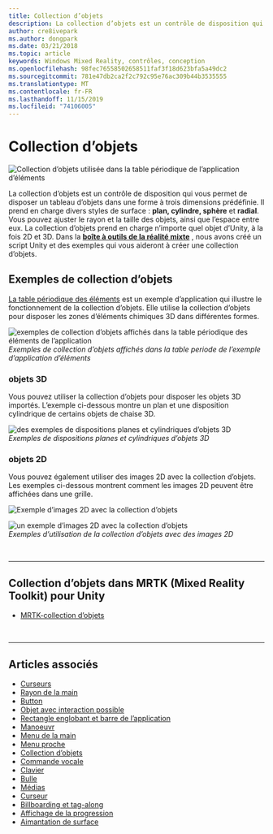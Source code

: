 ```yaml
---
title: Collection d’objets
description: La collection d’objets est un contrôle de disposition qui vous permet de disposer un tableau d’objets dans une forme à trois dimensions prédéfinie.
author: cre8ivepark
ms.author: dongpark
ms.date: 03/21/2018
ms.topic: article
keywords: Windows Mixed Reality, contrôles, conception
ms.openlocfilehash: 98fec76558502658511faf3f18d623bfa5a49dc2
ms.sourcegitcommit: 781e47db2ca2f2c792c95e76ac309b44b3535555
ms.translationtype: MT
ms.contentlocale: fr-FR
ms.lasthandoff: 11/15/2019
ms.locfileid: "74106005"
---
```

# <a name="object-collection"></a>Collection d’objets

![Collection d’objets utilisée dans la table périodique de l’application d’éléments](images/UX/UX_Hero_ObjectCollection.jpg)<br>


La collection d’objets est un contrôle de disposition qui vous permet de disposer un tableau d’objets dans une forme à trois dimensions prédéfinie. Il prend en charge divers styles de surface : **plan, cylindre, sphère** et **radial**. Vous pouvez ajuster le rayon et la taille des objets, ainsi que l’espace entre eux. La collection d’objets prend en charge n’importe quel objet d’Unity, à la fois 2D et 3D. Dans la **[boîte à outils de la réalité mixte](https://microsoft.github.io/MixedRealityToolkit-Unity/Documentation/README_ObjectCollection.html)** , nous avons créé un script Unity et des exemples qui vous aideront à créer une collection d’objets.


## <a name="object-collection-examples"></a>Exemples de collection d’objets

[La table périodique des éléments](periodic-table-of-the-elements.md) est un exemple d’application qui illustre le fonctionnement de la collection d’objets. Elle utilise la collection d’objets pour disposer les zones d’éléments chimiques 3D dans différentes formes.

![exemples de collection d’objets affichés dans la table périodique des éléments de l’application](images/periodictable-collections-1000px.jpg)<br>
*Exemples de collection d’objets affichés dans la table periode de l’exemple d’application d’éléments*

### <a name="3d-objects"></a>objets 3D

Vous pouvez utiliser la collection d’objets pour disposer les objets 3D importés. L’exemple ci-dessous montre un plan et une disposition cylindrique de certains objets de chaise 3D.

![des exemples de dispositions planes et cylindriques d’objets 3D](images/objectcollection-3dobjects-1000px.jpg)<br>
*Exemples de dispositions planes et cylindriques d’objets 3D*

### <a name="2d-objects"></a>objets 2D

Vous pouvez également utiliser des images 2D avec la collection d’objets. Les exemples ci-dessous montrent comment les images 2D peuvent être affichées dans une grille.

![Exemple d’images 2D avec la collection d’objets](images/940px-layout-3dobjects-3.jpg)

![un exemple d’images 2D avec la collection d’objets](images/940px-layout-2dimages.jpg)<br>
*Exemples d’utilisation de la collection d’objets avec des images 2D*

<br>

---

## <a name="object-collection-in-mrtkmixed-reality-toolkit-for-unity"></a>Collection d’objets dans MRTK (Mixed Reality Toolkit) pour Unity

* [MRTK-collection d’objets](https://microsoft.github.io/MixedRealityToolkit-Unity/Documentation/README_ObjectCollection.html)


<br>

---


## <a name="see-also"></a>Articles associés

* [Curseurs](cursors.md)
* [Rayon de la main](point-and-commit.md)
* [Button](button.md)
* [Objet avec interaction possible](interactable-object.md)
* [Rectangle englobant et barre de l’application](app-bar-and-bounding-box.md)
* [Manoeuvr](direct-manipulation.md)
* [Menu de la main](hand-menu.md)
* [Menu proche](near-menu.md)
* [Collection d’objets](object-collection.md)
* [Commande vocale](voice-input.md)
* [Clavier](keyboard.md)
* [Bulle](tooltip.md)
* [Médias](slate.md)
* [Curseur](slider.md)
* [Billboarding et tag-along](billboarding-and-tag-along.md)
* [Affichage de la progression](progress.md)
* [Aimantation de surface](surface-magnetism.md)
